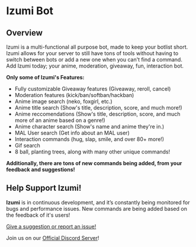 # Izumi Bot

## Overview

Izumi is a multi-functional all purpose bot, made to keep your botlist short. Izumi allows for your server to still have tons of tools without having to switch between bots or add a new one when you can't find a command. Add Izumi today; your anime, moderation, giveaway, fun, interaction bot.


**Only some of Izumi's Features:**

- Fully customizable Giveaway features (Giveaway, reroll, cancel)
- Moderation features (kick/ban/softban/hackban)
- Anime image search (neko, foxgirl, etc.)
- Anime title search (Show's title, description, score, and much more!)
- Anime reccomendations (Show's title, description, score, and much more of an anime based on a genre!)
- Anime character search (Show's name and anime they're in.)
- MAL User search (Get info about an MAL user)
- Interaction commands (hug, slap, smile, and over 80+ more!)
- Gif search
- 8 ball, planting trees, along with many other unique commands!

**Additionally, there are tons of new commands being added, from your feedback and suggestions!**


## Help Support Izumi!

**Izumi** is in continuous development, and it’s constantly being monitored for bugs and performance issues. New commands are being added based on the feedback of it's users!

[Give a suggestion or report an issue!](http://tiny.cc/IzumiFeedback) 


Join us on our [Official Discord Server](http://tiny.cc/PowizDiscord)!
